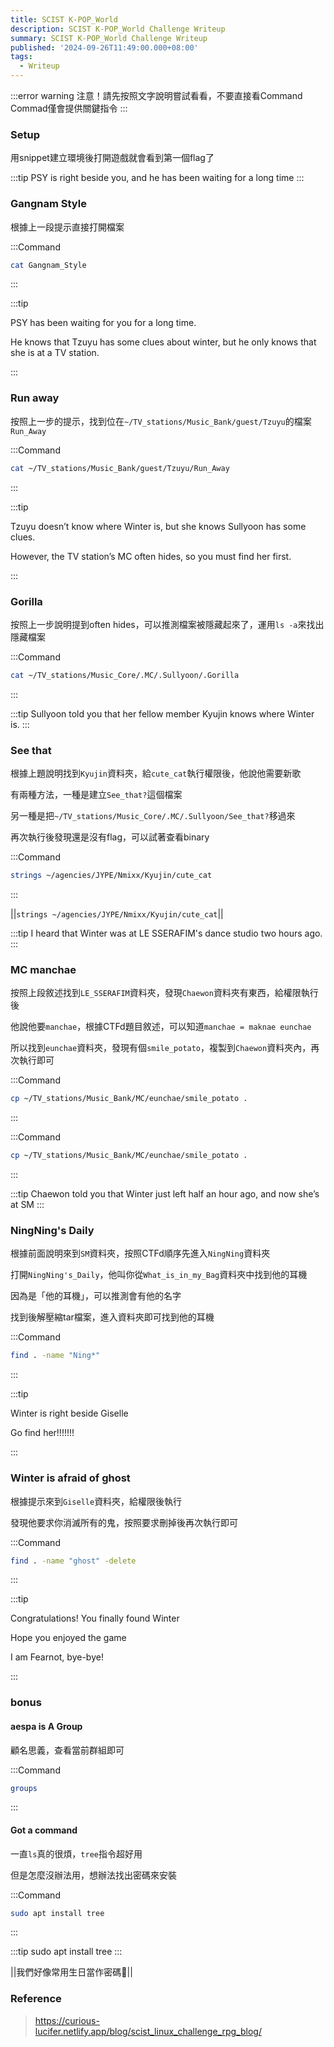 ```yaml
---
title: SCIST K-POP_World
description: SCIST K-POP_World Challenge Writeup
summary: SCIST K-POP_World Challenge Writeup
published: '2024-09-26T11:49:00.000+08:00'
tags:
  - Writeup
---
```


:::error warning
注意！請先按照文字說明嘗試看看，不要直接看Command
Commad僅會提供關鍵指令
:::
### Setup
用snippet建立環境後打開遊戲就會看到第一個flag了

:::tip
PSY is right beside you, and he has been waiting for a long time
:::

### Gangnam Style
根據上一段提示直接打開檔案

:::Command
```bash
cat Gangnam_Style
```
:::

:::tip

PSY has been waiting for you for a long time. 

He knows that Tzuyu has some clues about winter, but he only knows that she is at a TV station.

:::

### Run away
按照上一步的提示，找到位在`~/TV_stations/Music_Bank/guest/Tzuyu`的檔案`Run_Away`

:::Command
```bash
cat ~/TV_stations/Music_Bank/guest/Tzuyu/Run_Away
```
:::

:::tip

Tzuyu doesn’t know where Winter is, but she knows Sullyoon has some clues. 

However, the TV station’s MC often hides, so you must find her first.

:::

### Gorilla
按照上一步說明提到often hides，可以推測檔案被隱藏起來了，運用`ls -a`來找出隱藏檔案

:::Command
```bash
cat ~/TV_stations/Music_Core/.MC/.Sullyoon/.Gorilla
```
:::

:::tip
Sullyoon told you that her fellow member Kyujin knows where Winter is.
:::

### See that

根據上題說明找到`Kyujin`資料夾，給`cute_cat`執行權限後，他說他需要新歌

有兩種方法，一種是建立`See_that?`這個檔案

另一種是把`~/TV_stations/Music_Core/.MC/.Sullyoon/See_that?`移過來

再次執行後發現還是沒有flag，可以試著查看binary

:::Command
```bash
strings ~/agencies/JYPE/Nmixx/Kyujin/cute_cat
```
:::

||`strings ~/agencies/JYPE/Nmixx/Kyujin/cute_cat`||

:::tip
I heard that Winter was at LE SSERAFIM's dance studio two hours ago.
:::

### MC manchae

按照上段敘述找到`LE_SSERAFIM`資料夾，發現`Chaewon`資料夾有東西，給權限執行後

他說他要`manchae`，根據CTFd題目敘述，可以知道`manchae = maknae eunchae`

所以找到`eunchae`資料夾，發現有個`smile_potato`，複製到`Chaewon`資料夾內，再次執行即可

:::Command
```bash
cp ~/TV_stations/Music_Bank/MC/eunchae/smile_potato .
```
:::

:::Command
```bash
cp ~/TV_stations/Music_Bank/MC/eunchae/smile_potato .
```
:::

:::tip
Chaewon told you that Winter just left half an hour ago, and now she’s at SM
:::

### NingNing's Daily

根據前面說明來到`SM`資料夾，按照CTFd順序先進入`NingNing`資料夾

打開`NingNing's_Daily`，他叫你從`What_is_in_my_Bag`資料夾中找到他的耳機

因為是「他的耳機」，可以推測會有他的名字

找到後解壓縮tar檔案，進入資料夾即可找到他的耳機

:::Command
```bash
find . -name "Ning*"
```
:::

:::tip

Winter is right beside Giselle

Go find her!!!!!!!

:::

### Winter is afraid of ghost

根據提示來到`Giselle`資料夾，給權限後執行

發現他要求你消滅所有的鬼，按照要求刪掉後再次執行即可

:::Command
```bash
find . -name "ghost" -delete
```
:::

:::tip

Congratulations! You finally found Winter

Hope you enjoyed the game

I am Fearnot, bye-bye!

:::

### bonus
#### aespa is A Group
顧名思義，查看當前群組即可

:::Command
```bash
groups
```
:::

#### Got a command

一直`ls`真的很煩，`tree`指令超好用

但是怎麼沒辦法用，想辦法找出密碼來安裝

:::Command
```bash
sudo apt install tree
```
:::

:::tip
sudo apt install tree
:::

||我們好像常用生日當作密碼🤔||

### Reference
> https://curious-lucifer.netlify.app/blog/scist_linux_challenge_rpg_blog/
